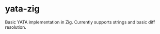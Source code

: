 # yata-zig

Basic YATA implementation in Zig. Currently supports strings and basic diff resolution.
